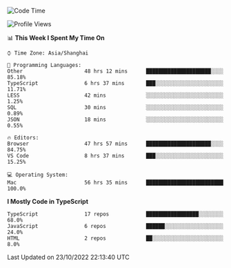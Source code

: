 <!--START_SECTION:waka-->
![Code Time](http://img.shields.io/badge/Code%20Time-3%2C029%20hrs%2013%20mins-blue)

![Profile Views](http://img.shields.io/badge/Profile%20Views-0-blue)

📊 **This Week I Spent My Time On** 

```text
⌚︎ Time Zone: Asia/Shanghai

💬 Programming Languages: 
Other                    48 hrs 12 mins      █████████████████████░░░░   85.18% 
TypeScript               6 hrs 37 mins       ███░░░░░░░░░░░░░░░░░░░░░░   11.71% 
LESS                     42 mins             ░░░░░░░░░░░░░░░░░░░░░░░░░   1.25% 
SQL                      30 mins             ░░░░░░░░░░░░░░░░░░░░░░░░░   0.89% 
JSON                     18 mins             ░░░░░░░░░░░░░░░░░░░░░░░░░   0.55%

🔥 Editors: 
Browser                  47 hrs 57 mins      █████████████████████░░░░   84.75% 
VS Code                  8 hrs 37 mins       ███░░░░░░░░░░░░░░░░░░░░░░   15.25%

💻 Operating System: 
Mac                      56 hrs 35 mins      █████████████████████████   100.0%

```

**I Mostly Code in TypeScript** 

```text
TypeScript               17 repos            █████████████████░░░░░░░░   68.0% 
JavaScript               6 repos             ██████░░░░░░░░░░░░░░░░░░░   24.0% 
HTML                     2 repos             ██░░░░░░░░░░░░░░░░░░░░░░░   8.0%

```



 Last Updated on 23/10/2022 22:13:40 UTC
<!--END_SECTION:waka-->
